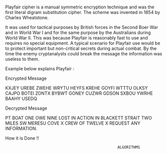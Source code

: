 # 

Playfair cipher is a manual symmetric encryption technique and was the first literal digram substitution cipher. The scheme was invented in 1854 by Charles Wheatstone.

It was used for tactical purposes by British forces in the Second Boer War and in World War I and for the same purpose by the Australians during World War II. This was because Playfair is reasonably fast to use and requires no special equipment. A typical scenario for Playfair use would be to protect important but non-critical secrets during actual combat. By the time the enemy cryptanalysts could break the message the information was useless to them.

Example below explains Playfair :

Encrypted Message

KXJEY  UREBE  ZWEHE  WRYTU  HEYFS 
KREHE  GOYFI  WTTTU  OLKSY  CAJPO 
BOTEI  ZONTX  BYBWT  GONEY  CUZWR 
GDSON  SXBOU  YWRHE  BAAHY  USEDQ

Decrypted Message 

PT BOAT ONE OWE NINE LOST IN ACTION IN BLACKETT 
STRAIT TWO MILES SW MERESU COVE X CREW OF TWELVE 
X REQUEST ANY INFORMATION.


How it is Done !!


                                                      ALGORITHMS





